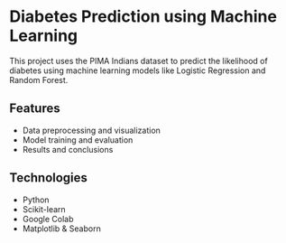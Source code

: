# Diabetes Prediction using Machine Learning

This project uses the PIMA Indians dataset to predict the likelihood of diabetes using machine learning models like Logistic Regression and Random Forest.

## Features
- Data preprocessing and visualization
- Model training and evaluation
- Results and conclusions

## Technologies
- Python
- Scikit-learn
- Google Colab
- Matplotlib & Seaborn
